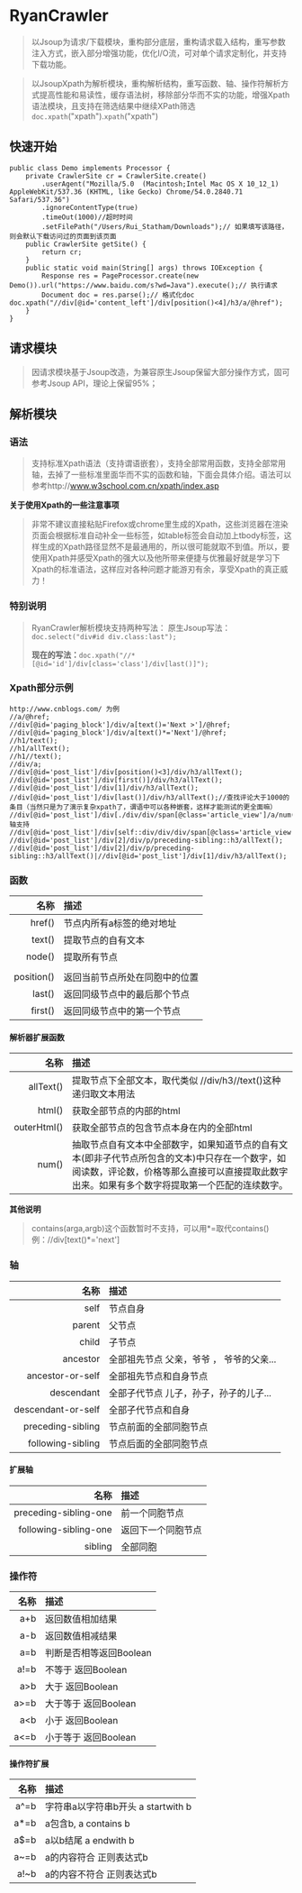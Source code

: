 # RyanCrawler
>以Jsoup为请求/下载模块，重构部分底层，重构请求载入结构，重写参数注入方式，嵌入部分增强功能，优化I/O流，可对单个请求定制化，并支持下载功能。

>以JsoupXpath为解析模块，重构解析结构，重写函数、轴、操作符解析方式提高性能和易读性，缓存语法树，移除部分华而不实的功能，增强Xpath语法模块，且支持在筛选结果中继续XPath筛选 `doc.xpath`("xpath").`xpath`("xpath") 

## 快速开始
  	public class Demo implements Processor {
		private CrawlerSite cr = CrawlerSite.create()
			.userAgent("Mozilla/5.0  (Macintosh;Intel Mac OS X 10_12_1) AppleWebKit/537.36 (KHTML, like Gecko) Chrome/54.0.2840.71 Safari/537.36")
			.ignoreContentType(true)
			.timeOut(1000)//超时时间
			.setFilePath("/Users/Rui_Statham/Downloads");// 如果填写该路径，则会默认下载访问过的页面到该页面
		public CrawlerSite getSite() {
			return cr;
		} 
		public static void main(String[] args) throws IOException {
			Response res = PageProcessor.create(new Demo()).url("https://www.baidu.com/s?wd=Java").execute();// 执行请求
			Document doc = res.parse();// 格式化doc							  doc.xpath("//div[@id='content_left']/div[position()<4]/h3/a/@href");
		}
	}
## 请求模块
> 因请求模块基于Jsoup改造，为兼容原生Jsoup保留大部分操作方式，固可参考Jsoup API，理论上保留95%；
	
## 解析模块
### 语法
>支持标准Xpath语法（支持谓语嵌套），支持全部常用函数，支持全部常用轴，去掉了一些标准里面华而不实的函数和轴，下面会具体介绍。语法可以参考http://www.w3school.com.cn/xpath/index.asp

**关于使用Xpath的一些注意事项**

>非常不建议直接粘贴Firefox或chrome里生成的Xpath，这些浏览器在渲染页面会根据标准自动补全一些标签，如table标签会自动加上tbody标签，这样生成的Xpath路径显然不是最通用的，所以很可能就取不到值。所以，要使用Xpath并感受Xpath的强大以及他所带来便捷与优雅最好就是学习下Xpath的标准语法，这样应对各种问题才能游刃有余，享受Xpath的真正威力！

### 特别说明
> RyanCrawler解析模块支持两种写法：
> 原生Jsoup写法：`doc.select("div#id div.class:last");`
> 
> **现在的写法：**`doc.xpath("//*[@id='id']/div[class='class']/div[last()]");`
### Xpath部分示例
	http://www.cnblogs.com/ 为例
	//a/@href;
	//div[@id='paging_block']/div/a[text()='Next >']/@href;
	//div[@id='paging_block']/div/a[text()*='Next']/@href;
	//h1/text();
	//h1/allText();
	//h1//text();
	//div/a;
	//div[@id='post_list']/div[position()<3]/div/h3/allText();
	//div[@id='post_list']/div[first()]/div/h3/allText();
	//div[@id='post_list']/div[1]/div/h3/allText();
	//div[@id='post_list']/div[last()]/div/h3/allText();//查找评论大于1000的条目（当然只是为了演示复杂xpath了，谓语中可以各种嵌套，这样才能测试的更全面嘛）
	//div[@id='post_list']/div[./div/div/span[@class='article_view']/a/num()>1000]/div/h3/allText();//轴支持
	//div[@id='post_list']/div[self::div/div/div/span[@class='article_view']/a/num()>1000]/div/h3/allText();
	//div[@id='post_list']/div[2]/div/p/preceding-sibling::h3/allText();
	//div[@id='post_list']/div[2]/div/p/preceding-sibling::h3/allText()|//div[@id='post_list']/div[1]/div/h3/allText();
### **函数**
|名称|描述|
|------:|:------|
|href()|节点内所有a标签的绝对地址|
|text()|提取节点的自有文本|
|node()|提取所有节点|
|||
|position()|返回当前节点所处在同胞中的位置|
|last()|返回同级节点中的最后那个节点|
|first()|返回同级节点中的第一个节点|
#### **解析器扩展函数**
|名称|描述|
|------:|:------|
|allText()|提取节点下全部文本，取代类似 //div/h3//text()这种递归取文本用法|
|html()|获取全部节点的内部的html|
|outerHtml()|获取全部节点的包含节点本身在内的全部html|
|num()|抽取节点自有文本中全部数字，如果知道节点的自有文本(即非子代节点所包含的文本)中只存在一个数字，如阅读数，评论数，价格等那么直接可以直接提取此数字出来。如果有多个数字将提取第一个匹配的连续数字。|
**其他说明**
> contains(arga,argb)这个函数暂时不支持，可以用\*=取代contains() 例：//div[text()\*='next']
### **轴**
|名称|描述|
|------:|:------|
|self|节点自身|
|parent|父节点|
|child|子节点|
|ancestor|全部祖先节点 父亲，爷爷 ， 爷爷的父亲...|
|ancestor-or-self|全部祖先节点和自身节点|
|descendant|全部子代节点 儿子，孙子，孙子的儿子...|
|descendant-or-self|全部子代节点和自身|
|preceding-sibling|节点前面的全部同胞节点|
|following-sibling|节点后面的全部同胞节点|
#### **扩展轴**
|名称|描述|
|------:|:------|
|preceding-sibling-one|前一个同胞节点|
|following-sibling-one|返回下一个同胞节点|
|sibling|全部同胞|  
### **操作符**
|名称|描述|
|------:|:------|
|a+b|返回数值相加结果|
|a-b|返回数值相减结果|
|a=b|判断是否相等返回Boolean|
|a!=b|不等于 返回Boolean|
|a&gt;b|大于 返回Boolean|
|a>=b|大于等于 返回Boolean|
|a&lt;b|小于 返回Boolean|
|a<=b|小于等于 返回Boolean|  
#### **操作符扩展**
|名称|描述|
|------:|:------|
|a^=b|字符串a以字符串b开头 a startwith b|
|a*=b|a包含b, a contains b|
|a$=b|a以b结尾 a endwith b|
|a~=b|a的内容符合 正则表达式b|
|a!~b|a的内容不符合 正则表达式b|  

